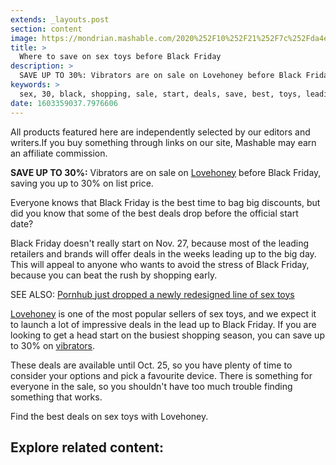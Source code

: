 ```yaml
--- 
extends: _layouts.post 
section: content 
image: https://mondrian.mashable.com/2020%252F10%252F21%252F7c%252Fda4ecfdd7f99489bb4b4a5d5cf293d78.f806a.png%252F1200x630.png?signature=XYMY4d_K-4XKhlkAwZ_QB1NXknI= 
title: > 
  Where to save on sex toys before Black Friday 
description: > 
  SAVE UP TO 30%: Vibrators are on sale on Lovehoney before Black Friday, saving you up to 30% on list price.Everyone knows that Black Friday is the best time to bag big discounts, but did you know that some of the best deals drop before the official start date?SEE ALSO: Pornhub just dropped a newly redesigned line of sex toysLovehoney is one of the most popular sellers of sex toys, and we expect it to launch a lot of impressive deals in the lead up to Black Friday.If you are looking to get a head start on the busiest shopping season, you can save up to 30% on vibrators.Find the best deals on sex toys with Lovehoney. 
keywords: > 
  sex, 30, black, shopping, sale, start, deals, save, best, toys, leading 
date: 1603359037.7976606 
--- 
```

<div><p>All products featured here are independently selected by our editors and writers.If you buy something through links on our site, Mashable may earn an affiliate commission.</p><p><strong>SAVE UP TO 30%:</strong> Vibrators are on sale on <a href="https://zdcs.link/k2b8r" target="_blank">Lovehoney</a> before Black Friday, saving you up to 30% on list price.</p>

<p>Everyone knows that Black Friday is the best time to bag big discounts, but did you know that some of the best deals drop before the official start date?&#160;</p>
<p>Black Friday doesn't really start on Nov. 27, because most of the leading retailers and brands will offer deals in the weeks leading up to the big day. This will appeal to anyone who wants to avoid the stress of Black Friday, because you can beat the rush by shopping early.</p>
<p class="see-also-link">SEE ALSO: <a href="https://mashable.com/article/pornhub-toys-not-my-job-campaign/?utm_cid=a-seealso">Pornhub just dropped a newly redesigned line of sex toys</a></p><p><a href="https://zdcs.link/k2b8r" target="_blank">Lovehoney</a> is one of the most popular sellers of sex toys, and we expect it to launch a lot of impressive deals in the lead up to Black Friday. If you are looking to get a head start on the busiest shopping season, you can save up to 30% on <a href="https://zdcs.link/k2b8r" target="_blank">vibrators</a>.</p>
<p>These deals are available until Oct. 25, so you have plenty of time to consider your options and pick a favourite device. There is something for everyone in the sale, so you shouldn't have too much trouble finding something that works.</p>
<p>Find the best deals on sex toys with Lovehoney.</p>
<h2>Explore related content:</h2>
 



</div>